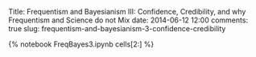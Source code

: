 Title: Frequentism and Bayesianism III: Confidence, Credibility, and why Frequentism and Science do not Mix
date: 2014-06-12 12:00
comments: true
slug: frequentism-and-bayesianism-3-confidence-credibility

{% notebook FreqBayes3.ipynb cells[2:] %}